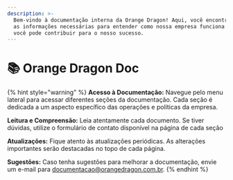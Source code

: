 ```yaml
---
description: >-
  Bem-vindo à documentação interna da Orange Dragon! Aqui, você encontrará todas
  as informações necessárias para entender como nossa empresa funciona e como
  você pode contribuir para o nosso sucesso.
---
```


# 📚 Orange Dragon Doc

{% hint style="warning" %}
**Acesso à Documentação:** Navegue pelo menu lateral para acessar diferentes seções da documentação. Cada seção é dedicada a um aspecto específico das operações e políticas da empresa.

**Leitura e Compreensão:** Leia atentamente cada documento. Se tiver dúvidas, utilize o formulário de contato disponível na página de cada seção

**Atualizações:** Fique atento às atualizações periódicas. As alterações importantes serão destacadas no topo de cada página.

**Sugestões:** Caso tenha sugestões para melhorar a documentação, envie um e-mail para documentacao@orangedragon.com.br.
{% endhint %}


